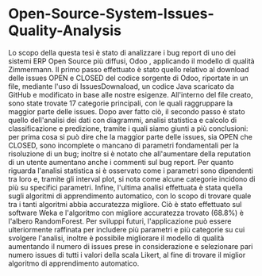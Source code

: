 # Open-Source-System-Issues-Quality-Analysis

Lo scopo della questa tesi è stato di analizzare i bug report di uno dei sistemi ERP Open Source più diffusi, Odoo , applicando il modello di qualità Zimmermann. Il primo passo effettuato è stato quello relativo al download delle issues OPEN e CLOSED del codice sorgente di Odoo, riportate in un file, mediante l'uso di IssuesDownaload, un codice Java scaricato da GitHub e modificato in base alle nostre esigenze. All'interno del file creato, sono state trovate 17 categorie principali, con le quali raggruppare la maggior parte delle issues. Dopo aver fatto ciò, il secondo passo è stato quello dell'analisi dei dati con diagrammi, analisi statistica e calcolo di classificazione e predizione, tramite i quali siamo giunti a più conclusioni: per prima cosa si può dire che la maggior parte delle issues, sia OPEN che CLOSED, sono incomplete o mancano di parametri fondamentali per la risoluzione di un bug; inoltre si è notato che all'aumentare della reputation di un utente aumentano anche i commenti sul bug report. Per quanto riguarda l'analisi statistica si è osservato come i parametri sono dipendenti tra loro e, tramite gli interval plot, si nota come alcune categorie incidono di più su specifici parametri. Infine, l'ultima analisi effettuata è stata quella sugli algoritmi di apprendimento automatico, con lo scopo di trovare quale tra i tanti algoritmi abbia accuratezza migliore. Ciò è stato effettuato sul software Weka e l'algoritmo con migliore accuratezza trovato (68.8%) è l'albero RandomForest. Per sviluppi futuri, l'applicazione può essere ulteriormente raffinata per includere più parametri e più categorie su cui svolgere l'analisi, inoltre è possibile migliorare il modello di qualità aumentando il numero di issues prese in considerazione e selezionare pari numero issues di tutti i valori della scala Likert, al fine di trovare il miglior algoritmo di apprendimento automatico.
